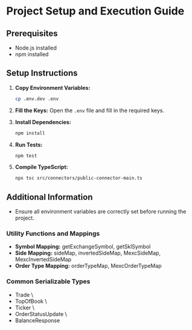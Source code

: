 # Project Setup and Execution Guide

## Prerequisites

- Node.js installed
- npm installed

## Setup Instructions

1. **Copy Environment Variables:**

   ```sh
   cp .env.dev .env
   ```

2. **Fill the Keys:**
   Open the `.env` file and fill in the required keys.

3. **Install Dependencies:**

   ```sh
   npm install
   ```

4. **Run Tests:**

   ```sh
   npm test
   ```

5. **Compile TypeScript:**
   ```sh
   npx tsc src/connectors/public-connector-main.ts
   ```

## Additional Information

- Ensure all environment variables are correctly set before running the project.

### Utility Functions and Mappings

- **Symbol Mapping:** getExchangeSymbol, getSklSymbol <br/>
- **Side Mapping:** sideMap, invertedSideMap, MexcSideMap, MexcInvertedSideMap <br/>
- **Order Type Mapping:** orderTypeMap, MexcOrderTypeMap <br/>

### Common Serializable Types

- Trade \
- TopOfBook \
- Ticker \
- OrderStatusUpdate \
- BalanceResponse
